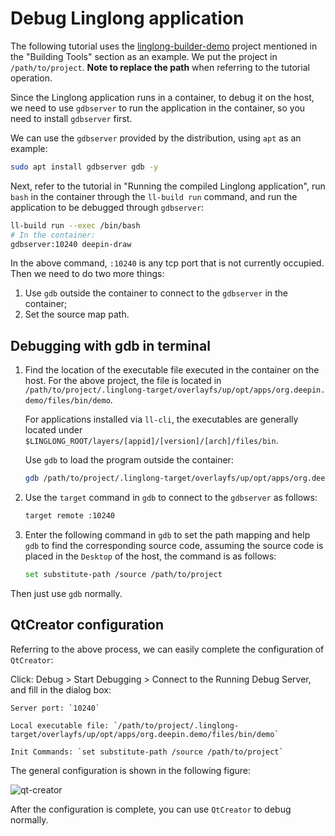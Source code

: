 # Debug Linglong application

The following tutorial uses the [linglong-builder-demo](https://github.com/linuxdeepin/linglong-builder-demo) project mentioned in the "Building Tools" section as an example. We put the project in `/path/to/project`. **Note to replace the path** when referring to the tutorial operation.

Since the Linglong application runs in a container, to debug it on the host, we need to use `gdbserver` to run the application in the container, so you need to install `gdbserver` first.

We can use the `gdbserver` provided by the distribution, using `apt` as an example:

```bash
sudo apt install gdbserver gdb -y
````

Next, refer to the tutorial in "Running the compiled Linglong application", run `bash` in the container through the `ll-build run` command, and run the application to be debugged through `gdbserver`:

```bash
ll-build run --exec /bin/bash
# In the container:
gdbserver:10240 deepin-draw
````

In the above command, `:10240` is any tcp port that is not currently occupied. Then we need to do two more things:

1. Use `gdb` outside the container to connect to the `gdbserver` in the container;
2. Set the source map path.

## Debugging with gdb in terminal

1. Find the location of the executable file executed in the container on the host. For the above project, the file is located in `/path/to/project/.linglong-target/overlayfs/up/opt/apps/org.deepin. demo/files/bin/demo`.
   
   For applications installed via `ll-cli`, the executables are generally located under `$LINGLONG_ROOT/layers/[appid]/[version]/[arch]/files/bin`.

   Use `gdb` to load the program outside the container:

   ```bash
   gdb /path/to/project/.linglong-target/overlayfs/up/opt/apps/org.deepin.demo/files/bin/demo
   ````

2. Use the `target` command in `gdb` to connect to the `gdbserver` as follows:

   ```bash
   target remote :10240
   ````

3. Enter the following command in `gdb` to set the path mapping and help `gdb` to find the corresponding source code, assuming the source code is placed in the `Desktop` of the host, the command is as follows:

   ```bash
   set substitute-path /source /path/to/project
   ````

Then just use `gdb` normally.

## QtCreator configuration

Referring to the above process, we can easily complete the configuration of `QtCreator`:

Click: Debug > Start Debugging > Connect to the Running Debug Server, and fill in the dialog box:

````text
Server port: `10240`

Local executable file: `/path/to/project/.linglong-target/overlayfs/up/opt/apps/org.deepin.demo/files/bin/demo`

Init Commands: `set substitute-path /source /path/to/project`
````

The general configuration is shown in the following figure:

![qt-creator](images/qt-creator.png)

After the configuration is complete, you can use `QtCreator` to debug normally.
